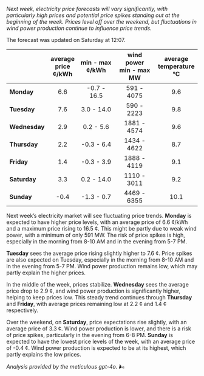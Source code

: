 *Next week, electricity price forecasts will vary significantly, with particularly high prices and potential price spikes standing out at the beginning of the week. Prices level off over the weekend, but fluctuations in wind power production continue to influence price trends.*

The forecast was updated on Saturday at 12:07.

|           | average<br>price<br>¢/kWh | min - max<br>¢/kWh | wind power<br>min - max<br>MW | average<br>temperature<br>°C |
|:-------------|:----------------:|:----------------:|:-------------:|:-------------:|
| **Monday** | 6.6 | -0.7 - 16.5 | 591 - 4075 | 9.6 |
| **Tuesday**   | 7.6 | 3.0 - 14.0  | 590 - 2223 | 9.8 |
| **Wednesday** | 2.9 | 0.2 - 5.6   | 1881 - 4574 | 9.6 |
| **Thursday**   | 2.2 | -0.3 - 6.4  | 1434 - 4622 | 8.7 |
| **Friday** | 1.4 | -0.3 - 3.9  | 1888 - 4119 | 9.1 |
| **Saturday**  | 3.3 | 0.2 - 14.0  | 1110 - 3011 | 9.2 |
| **Sunday** | -0.4 | -1.3 - 0.7 | 4469 - 6355 | 10.1 |

Next week’s electricity market will see fluctuating price trends. **Monday** is expected to have higher price levels, with an average price of 6.6 ¢/kWh and a maximum price rising to 16.5 ¢. This might be partly due to weak wind power, with a minimum of only 591 MW. The risk of price spikes is high, especially in the morning from 8-10 AM and in the evening from 5-7 PM.

**Tuesday** sees the average price rising slightly higher to 7.6 ¢. Price spikes are also expected on Tuesday, especially in the morning from 8-10 AM and in the evening from 5-7 PM. Wind power production remains low, which may partly explain the higher prices.

In the middle of the week, prices stabilize. **Wednesday** sees the average price drop to 2.9 ¢, and wind power production is significantly higher, helping to keep prices low. This steady trend continues through **Thursday** and **Friday**, with average prices remaining low at 2.2 ¢ and 1.4 ¢ respectively.

Over the weekend, on **Saturday**, price expectations rise slightly, with an average price of 3.3 ¢. Wind power production is lower, and there is a risk of price spikes, particularly in the evening from 6-8 PM. **Sunday** is expected to have the lowest price levels of the week, with an average price of -0.4 ¢. Wind power production is expected to be at its highest, which partly explains the low prices.

*Analysis provided by the meticulous gpt-4o.* 🌬️
